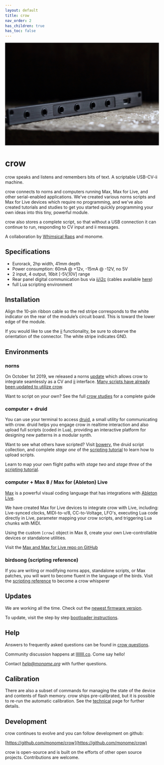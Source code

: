 ```yaml
---
layout: default
title: crow
nav_order: 2
has_children: true
has_toc: false
---
```


![](images/crow.jpg)

# crow

crow speaks and listens and remembers bits of text. A scriptable USB-CV-ii machine.

crow connects to norns and computers running Max, Max for Live, and other serial-enabled applications. We've created various norns scripts and Max for Live devices which require no programming, and we've also created tutorials and studies to get you started quickly programming your own ideas into this tiny, powerful module.

crow also stores a complete script, so that without a USB connection it can continue to run, responding to CV input and ii messages.

A collaboration by [Whimsical Raps](https://www.whimsicalraps.com) and monome.


## Specifications

- Eurorack, 2hp width, 41mm depth
- Power consumption: 60mA @ +12v, -15mA @ -12V, no 5V
- 2 input, 4 output, 16bit [-5V,10V] range
- Rear panel digital communication bus via [ii/i2c](/docs/ansible/i2c/#what-is-i2c--ii) (cables available [here](https://www.adafruit.com/product/266))
- full Lua scripting environment


## Installation

Align the 10-pin ribbon cable so the red stripe corresponds to the white indicator on the rear of the module’s circuit board. This is toward the lower edge of the module.

If you would like to use the [ii](/docs/modular/ii) functionality, be sure to observe the orientation of the connector. The white stripe indicates GND.

## Environments

### norns

On October 1st 2019, we released a norns [update](../norns/#update) which allows crow to integrate seamlessly as a CV and [ii](/docs/modular/ii) interface. [Many scripts have already been updated to utilize crow](https://llllllll.co/search?expanded=true&q=tags%3Acrow%2Bnorns%20order%3Alatest).

Want to script on your own? See the full [crow studies](norns) for a complete guide

### computer + druid

You can use your terminal to access [druid](druid), a small utility for communicating with crow. druid helps you engage crow in realtime interaction and also upload full scripts (coded in Lua), providing an interactive platform for designing new patterns in a modular synth.

Want to see what others have scripted? Visit [bowery](https://github.com/monome/bowery), the druid script collection, and complete *stage one* of the [scripting tutorial](scripting) to learn how to upload scripts.

Learn to map your own flight paths with *stage two* and *stage three* of the [scripting tutorial](scripting).

### computer + Max 8 / Max for (Ableton) Live

[Max](https://cycling74.com) is a powerful visual coding language that has integrations with [Ableton Live](https://www.ableton.com/en/live/max-for-live/).

We have created Max for Live devices to integrate crow with Live, including: Live-synced clocks, MIDI-to-v/8, CC-to-Voltage, LFO's, executing Lua code directly in Live, parameter mapping your crow scripts, and triggering Lua chunks with MIDI.

Using the custom `[crow]` object in Max 8, create your own Live-controllable devices or standalone utilities.

Visit the [Max and Max for Live repo on GitHub](https://github.com/monome/crow-max)

### birdsong (scripting reference)

If you are writing or modifying norns apps, standalone scripts, or Max patches, you will want to become fluent in the language of the birds. Visit the [scripting reference](reference) to become a crow whisperer

## Updates

We are working all the time. Check out the [newest firmware version](https://github.com/monome/crow/releases/latest).

To update, visit the step by step [bootloader instructions](update).

## Help

Answers to frequently asked questions can be found in [crow questions](faq).

Community discussion happens at [llllllll.co](https://llllllll.co). Come say hello!

Contact *help@monome.org* with further questions.

## Calibration

There are also a subset of commands for managing the state of the device and contents of flash memory. crow ships pre-calibrated, but it is possible to re-run the automatic calibration.
See the [technical](technical) page for further details.


## Development

crow continues to evolve and you can follow development on github:

[https://github.com/monome/crow](https://github.com/monome/crow)

crow is open-source and is built on the efforts of other open source projects. Contributions are welcome.

